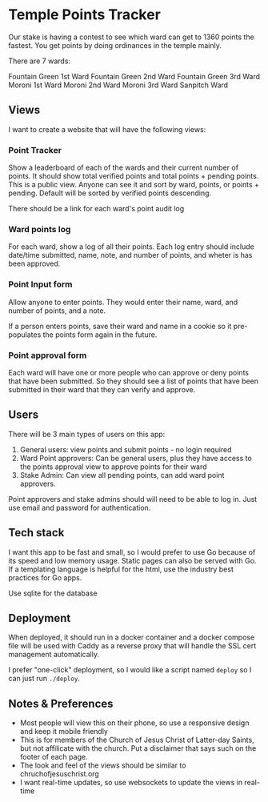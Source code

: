 # Temple Points Tracker

Our stake is having a contest to see which ward can get to 1360 points the fastest. You get points by doing ordinances in the temple mainly.

There are 7 wards:

Fountain Green 1st Ward
Fountain Green 2nd Ward
Fountain Green 3rd Ward
Moroni 1st Ward
Moroni 2nd Ward
Moroni 3rd Ward
Sanpitch Ward

## Views

I want to create a website that will have the following views:

### Point Tracker

Show a leaderboard of each of the wards and their current number of points. It should show total verified points and total points + pending points. This is a public view. Anyone can see it and sort by ward, points, or points + pending. Default will be sorted by verified points descending.

There should be a link for each ward's point audit log

### Ward points log

For each ward, show a log of all their points. Each log entry should include date/time submitted, name, note, and number of points, and wheter is has been approved.

### Point Input form

Allow anyone to enter points. They would enter their name, ward, and number of points, and a note.

If a person enters points, save their ward and name in a cookie so it pre-populates the points form again in the future.

### Point approval form

Each ward will have one or more people who can approve or deny points that have been submitted. So they should see a list of points that have been submitted in their ward that they can verify and approve.

## Users

There will be 3 main types of users on this app:

1. General users: view points and submit points - no login required
2. Ward Point approvers: Can be general users, plus they have access to the points approval view to approve points for their ward
3. Stake Admin: Can view all pending points, can add ward point approvers.

Point approvers and stake admins should will need to be able to log in. Just use email and password for authentication.

## Tech stack

I want this app to be fast and small, so I would prefer to use Go because of its speed and low memory usage. Static pages can also be served with Go. If a templating language is helpful for the html, use the industry best practices for Go apps.

Use sqlite for the database

## Deployment

When deployed, it should run in a docker container and a docker compose file will be used with Caddy as a reverse proxy that will handle the SSL cert management automatically.

I prefer "one-click" deployment, so I would like a script named `deploy` so I can just run `./deploy`.

## Notes & Preferences

- Most people will view this on their phone, so use a responsive design and keep it mobile friendly
- This is for members of the Church of Jesus Christ of Latter-day Saints, but not affilicate with the church. Put a disclaimer that says such on the footer of each page.
- The look and feel of the views should be similar to chruchofjesuschrist.org
- I want real-time updates, so use websockets to update the views in real-time
